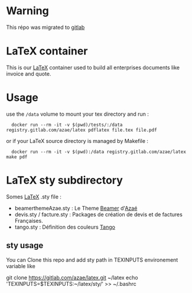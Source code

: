 # Warning

This répo was migrated to [gitlab](https://gitlab.com/azae/latex)


# LaTeX container

This is our [LaTeX](https://fr.wikipedia.org/wiki/LaTeX) container used to build all enterprises documents like invoice and quote.

# Usage

use the `/data` volume to mount your tex directory and run : 

      docker run --rm -it -v $(pwd)/tests/:/data registry.gitlab.com/azae/latex pdflatex file.tex file.pdf

or if your LaTeX source directory is managed by Makefile : 

      docker run --rm -it -v $(pwd):/data registry.gitlab.com/azae/latex make pdf

# LaTeX sty subdirectory

Somes [LaTeX](https://fr.wikipedia.org/wiki/LaTeX) .sty file : 

- beamerthemeAzae.sty : Le Theme [Beamer](https://www.ctan.org/pkg/beamer) d'[Azaé](http://azae.net)
- devis.sty / facture.sty : Packages de création de devis et de factures Françaises.
- tango.sty : Définition des couleurs [Tango](http://tango.freedesktop.org/)

## sty usage

You can Clone this repo and add sty path in TEXINPUTS environement variable like

  git clone https://gitlab.com/azae/latex.git ~/latex
  echo 'TEXINPUTS=$TEXINPUTS:~/latex/sty/' >> ~/.bashrc

